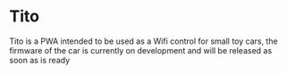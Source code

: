 # Tito

Tito is a PWA intended to be used as a Wifi control for small toy cars, the firmware of the car is currently on development and will be released as soon as is ready
